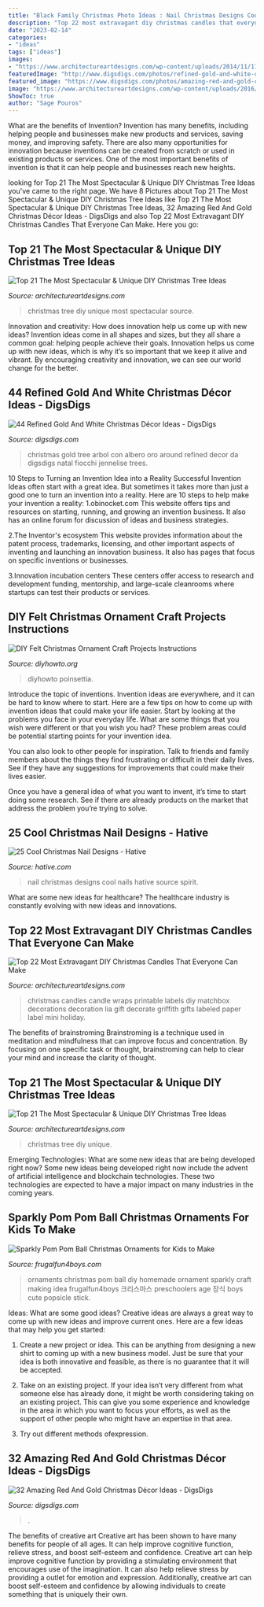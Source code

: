 ```yaml
---
title: "Black Family Christmas Photo Ideas : Nail Christmas Designs Cool Nails Hative Source Spirit"
description: "Top 22 most extravagant diy christmas candles that everyone can make"
date: "2023-02-14"
categories:
- "ideas"
tags: ["ideas"]
images:
- "https://www.architectureartdesigns.com/wp-content/uploads/2014/11/1105.jpg"
featuredImage: "http://www.digsdigs.com/photos/refined-gold-and-white-christmas-decor-ideas-42.jpg"
featured_image: "https://www.digsdigs.com/photos/amazing-red-and-gold-christmas-decor-ideas-25.jpg"
image: "https://www.architectureartdesigns.com/wp-content/uploads/2016/12/2-21.jpg"
ShowToc: true
author: "Sage Pouros"
---
```



What are the benefits of Invention?
Invention has many benefits, including helping people and businesses make new products and services, saving money, and improving safety. There are also many opportunities for innovation because inventions can be created from scratch or used in existing products or services. One of the most important benefits of invention is that it can help people and businesses reach new heights.

	

		
looking for Top 21 The Most Spectacular &amp; Unique DIY Christmas Tree Ideas you've came to the right page. We have 8 Pictures about Top 21 The Most Spectacular &amp; Unique DIY Christmas Tree Ideas like Top 21 The Most Spectacular &amp; Unique DIY Christmas Tree Ideas, 32 Amazing Red And Gold Christmas Décor Ideas - DigsDigs and also Top 22 Most Extravagant DIY Christmas Candles That Everyone Can Make. Here you go:
		
    
## Top 21 The Most Spectacular &amp; Unique DIY Christmas Tree Ideas

<img loading=lazy src="https://www.architectureartdesigns.com/wp-content/uploads/2014/11/1522.jpg" onerror="this.onerror=null;this.src='https://tse2.mm.bing.net/th?id=OIP.R93sFfb4-VzIAsGAfjTKywHaJ4&amp;pid=15.1';" alt="Top 21 The Most Spectacular &amp; Unique DIY Christmas Tree Ideas">

_Source: architectureartdesigns.com_

>christmas tree diy unique most spectacular source. 

	

Innovation and creativity: How does innovation help us come up with new ideas?
Invention ideas come in all shapes and sizes, but they all share a common goal: helping people achieve their goals. Innovation helps us come up with new ideas, which is why it’s so important that we keep it alive and vibrant. By encouraging creativity and innovation, we can see our world change for the better.

    
## 44 Refined Gold And White Christmas Décor Ideas - DigsDigs

<img loading=lazy src="http://www.digsdigs.com/photos/refined-gold-and-white-christmas-decor-ideas-42.jpg" onerror="this.onerror=null;this.src='https://tse4.mm.bing.net/th?id=OIP.OeiX-IZv9zwSZ1SZGUyHhQAAAA&amp;pid=15.1';" alt="44 Refined Gold And White Christmas Décor Ideas - DigsDigs">

_Source: digsdigs.com_

>christmas gold tree arbol con albero oro around refined decor da digsdigs natal fiocchi jennelise trees. 

	

10 Steps to Turning an Invention Idea into a Reality
Successful Invention Ideas often start with a great idea. But sometimes it takes more than just a good one to turn an invention into a reality. Here are 10 steps to help make your invention a reality:
1.obinocket.com This website offers tips and resources on starting, running, and growing an invention business. It also has an online forum for discussion of ideas and business strategies.

2.The Inventor's ecosystem This website provides information about the patent process, trademarks, licensing, and other important aspects of inventing and launching an innovation business. It also has pages that focus on specific inventions or businesses.

3.Innovation incubation centers These centers offer access to research and development funding, mentorship, and large-scale cleanrooms where startups can test their products or services.

    
## DIY Felt Christmas Ornament Craft Projects Instructions

<img loading=lazy src="https://www.diyhowto.org/wp-content/uploads/DIYHowto-DIY-Felt-Christmas-Ornament-Craft-Projects-Instructions-20.jpg" onerror="this.onerror=null;this.src='https://tse2.mm.bing.net/th?id=OIP.JdSjzkkuskSg7ck6n6izRQHaRJ&amp;pid=15.1';" alt="DIY Felt Christmas Ornament Craft Projects Instructions">

_Source: diyhowto.org_

>diyhowto poinsettia. 

	

Introduce the topic of inventions.
Invention ideas are everywhere, and it can be hard to know where to start. Here are a few tips on how to come up with invention ideas that could make your life easier.
Start by looking at the problems you face in your everyday life. What are some things that you wish were different or that you wish you had? These problem areas could be potential starting points for your invention idea.

You can also look to other people for inspiration. Talk to friends and family members about the things they find frustrating or difficult in their daily lives. See if they have any suggestions for improvements that could make their lives easier.

Once you have a general idea of what you want to invent, it’s time to start doing some research. See if there are already products on the market that address the problem you’re trying to solve.

    
## 25 Cool Christmas Nail Designs - Hative

<img loading=lazy src="https://hative.com/wp-content/uploads/2014/11/christmas-nail-designs/5-cool-christmas-nail-designs.jpg" onerror="this.onerror=null;this.src='https://tse4.mm.bing.net/th?id=OIP.ZWaHkPEabMPKY1XPwSjsBwHaLS&amp;pid=15.1';" alt="25 Cool Christmas Nail Designs - Hative">

_Source: hative.com_

>nail christmas designs cool nails hative source spirit. 

	

What are some new ideas for healthcare?
The healthcare industry is constantly evolving with new ideas and innovations.

    
## Top 22 Most Extravagant DIY Christmas Candles That Everyone Can Make

<img loading=lazy src="https://www.architectureartdesigns.com/wp-content/uploads/2016/12/2-21.jpg" onerror="this.onerror=null;this.src='https://tse3.mm.bing.net/th?id=OIP.iBfsFvtP1P2HTzh5OcAMvQHaKD&amp;pid=15.1';" alt="Top 22 Most Extravagant DIY Christmas Candles That Everyone Can Make">

_Source: architectureartdesigns.com_

>christmas candles candle wraps printable labels diy matchbox decorations decoration lia gift decorate griffith gifts labeled paper label mini holiday. 

	

The benefits of brainstroming
Brainstroming is a technique used in meditation and mindfulness that can improve focus and concentration. By focusing on one specific task or thought, brainstroming can help to clear your mind and increase the clarity of thought.

    
## Top 21 The Most Spectacular &amp; Unique DIY Christmas Tree Ideas

<img loading=lazy src="https://www.architectureartdesigns.com/wp-content/uploads/2014/11/1105.jpg" onerror="this.onerror=null;this.src='https://tse2.mm.bing.net/th?id=OIP.bdrbn_z6Uh6B4rcUA4Z37gHaLH&amp;pid=15.1';" alt="Top 21 The Most Spectacular &amp; Unique DIY Christmas Tree Ideas">

_Source: architectureartdesigns.com_

>christmas tree diy unique. 

	

Emerging Technologies: What are some new ideas that are being developed right now?
Some new ideas being developed right now include the advent of artificial intelligence and blockchain technologies. These two technologies are expected to have a major impact on many industries in the coming years.

    
## Sparkly Pom Pom Ball Christmas Ornaments For Kids To Make

<img loading=lazy src="https://frugalfun4boys.com/wp-content/uploads/2015/11/pom-pom-ornament-7-Edited.jpg" onerror="this.onerror=null;this.src='https://tse3.mm.bing.net/th?id=OIP.PYiRLzNB1szaw73cCohbUQHaLH&amp;pid=15.1';" alt="Sparkly Pom Pom Ball Christmas Ornaments for Kids to Make">

_Source: frugalfun4boys.com_

>ornaments christmas pom ball diy homemade ornament sparkly craft making idea frugalfun4boys 크리스마스 preschoolers age 장식 boys cute popsicle stick. 

	

Ideas: What are some good ideas?
Creative ideas are always a great way to come up with new ideas and improve current ones. Here are a few ideas that may help you get started:
1. Create a new project or idea. This can be anything from designing a new shirt to coming up with a new business model. Just be sure that your idea is both innovative and feasible, as there is no guarantee that it will be accepted.

2. Take on an existing project. If your idea isn’t very different from what someone else has already done, it might be worth considering taking on an existing project. This can give you some experience and knowledge in the area in which you want to focus your efforts, as well as the support of other people who might have an expertise in that area.

3. Try out different methods ofexpression.

    
## 32 Amazing Red And Gold Christmas Décor Ideas - DigsDigs

<img loading=lazy src="https://www.digsdigs.com/photos/amazing-red-and-gold-christmas-decor-ideas-25.jpg" onerror="this.onerror=null;this.src='https://tse1.mm.bing.net/th?id=OIP.slXgpLLSbQ6UZS7-WfBfnAAAAA&amp;pid=15.1';" alt="32 Amazing Red And Gold Christmas Décor Ideas - DigsDigs">

_Source: digsdigs.com_

>. 

	

The benefits of creative art
Creative art has been shown to have many benefits for people of all ages. It can help improve cognitive function, relieve stress, and boost self-esteem and confidence.
Creative art can help improve cognitive function by providing a stimulating environment that encourages use of the imagination. It can also help relieve stress by providing a outlet for emotion and expression. Additionally, creative art can boost self-esteem and confidence by allowing individuals to create something that is uniquely their own.

